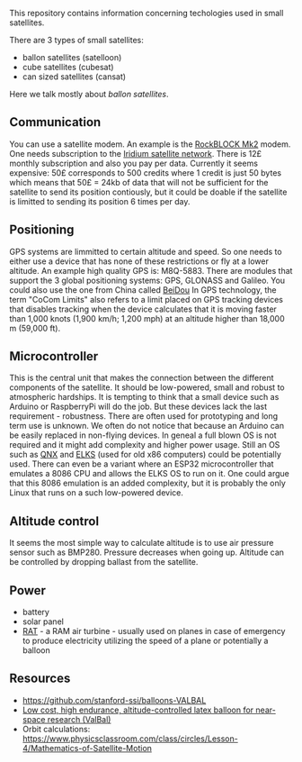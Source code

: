 This repository contains information concerning techologies used in small satellites.

There are 3 types of small satellites:
* ballon satellites (satelloon)
* cube satellites (cubesat)
* can sized satellites (cansat)

Here we talk mostly about *ballon satellites*.

## Communication
You can use a satellite modem. An example is the [RockBLOCK Mk2](https://www.sparkfun.com/products/13745) modem. One needs subscription to the [Iridium satellite network](https://en.wikipedia.org/wiki/Iridium_satellite_constellation). There is 12£ monthly subscription and also you pay per data. Currently it seems expensive: 50£ corresponds to 500 credits where 1 credit is just 50 bytes which means that 50£ = 24kb of data that will not be sufficient for the satellite to send its position contiously, but it could be doable if the satellite is limitted to sending its position 6 times per day.

## Positioning
GPS systems are limmitted to certain altitude and speed. So one needs to either use a device that has none of these restrictions or fly at a lower altitude.
An example high quality GPS is: M8Q-5883.
There are modules that support the 3 global positioning systems: GPS, GLONASS and Galileo. You could also use the one from China called [BeiDou](https://en.wikipedia.org/wiki/BeiDou)
In GPS technology, the term "CoCom Limits" also refers to a limit placed on GPS tracking devices that disables tracking when the device calculates that it is moving faster than 1,000 knots (1,900 km/h; 1,200 mph) at an altitude higher than 18,000 m (59,000 ft).

## Microcontroller
This is the central unit that makes the connection between the different components of the satellite. It should be low-powered, small and robust to atmospheric hardships. It is tempting to think that a small device such as Arduino or RaspberryPi will do the job. But these devices lack the last requirement - robustness. There are often used for prototyping and long term use is unknown. We often do not notice that because an Arduino can be easily replaced in non-flying devices. In geneal a full blown OS is not required and it might add complexity and higher power usage. Still an OS such as [QNX](https://blackberry.qnx.com/en) and [ELKS](https://github.com/jbruchon/elks) (used for old x86 computers) could be potentially used. There can even be a variant where an ESP32 microcontroller that emulates a 8086 CPU and allows the ELKS OS to run on it. One could argue that this 8086 emulation is an added complexity, but it is probably the only Linux that runs on a such low-powered device.

## Altitude control
It seems the most simple way to calculate altitude is to use air pressure sensor such as BMP280. Pressure decreases when going up. Altitude can be controlled by dropping ballast from the satellite.

## Power
* battery
* solar panel
* [RAT](https://en.wikipedia.org/wiki/Ram_air_turbine) - a RAM air turbine - usually used on planes in case of emergency to produce electricity utilizing the speed of a plane or potentially a balloon

## Resources
* https://github.com/stanford-ssi/balloons-VALBAL
* [Low cost, high endurance, altitude-controlled latex balloon for near-space research (ValBal)](https://stanfordasl.github.io/wp-content/papercite-data/pdf/Suskho.Tedjarati.ea.AERO2017.pdf)
* Orbit calculations: https://www.physicsclassroom.com/class/circles/Lesson-4/Mathematics-of-Satellite-Motion
